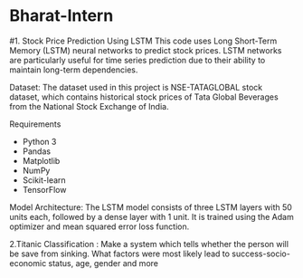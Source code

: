# Bharat-Intern
#1. Stock Price Prediction Using LSTM
This code uses Long Short-Term Memory (LSTM) neural networks to predict stock prices. LSTM networks are particularly useful for time series prediction due to their ability to maintain long-term dependencies.


Dataset: The dataset used in this project is NSE-TATAGLOBAL stock dataset, which contains historical stock prices of Tata Global Beverages from the National Stock Exchange of India.


Requirements

- Python 3
- Pandas
- Matplotlib
- NumPy
- Scikit-learn
- TensorFlow


Model Architecture: The LSTM model consists of three LSTM layers with 50 units each, followed by a dense layer with 1 unit. It is trained using the Adam optimizer and mean squared error loss function.


2.Titanic Classification :
Make a system which tells whether the person will be
save from sinking. What factors were
most likely lead to success-socio-economic
status, age, gender and more
